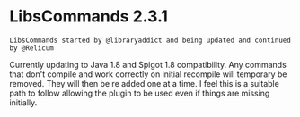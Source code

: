 LibsCommands 2.3.1
===
```
LibsCommands started by @libraryaddict and being updated and continued by @Relicum
```
Currently updating to Java 1.8 and Spigot 1.8 compatibility. Any commands that don't compile
and work correctly on initial recompile will temporary be removed. They will then be re added one at a time.
 I feel this is a suitable path to follow allowing the plugin to be used even if things are missing initially.
